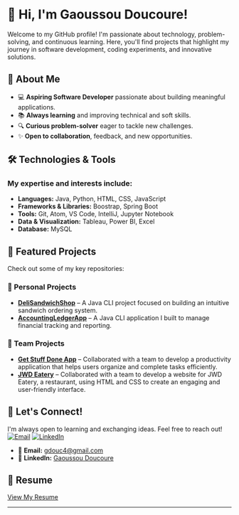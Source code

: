 # 👋 Hi, I'm Gaoussou Doucoure!  
Welcome to my GitHub profile! I'm passionate about technology, problem-solving, and continuous learning. Here, you'll find projects that highlight my journey in software development, coding experiments, and innovative solutions.

## 🚀 About Me  
- 💻 **Aspiring Software Developer** passionate about building meaningful applications.  
- 📚 **Always learning** and improving technical and soft skills.  
- 🔍 **Curious problem-solver** eager to tackle new challenges.  
- ✨ **Open to collaboration**, feedback, and new opportunities.  

## 🛠 Technologies & Tools  
### My expertise and interests include:  
- **Languages:** Java, Python, HTML, CSS, JavaScript  
- **Frameworks & Libraries:** Boostrap, Spring Boot
- **Tools:** Git, Atom, VS Code, IntelliJ, Jupyter Notebook
- **Data & Visualization:** Tableau, Power BI, Excel
- **Database:** MySQL  

## 📌 Featured Projects  
Check out some of my key repositories:  

### 🔹 Personal Projects  
- **[DeliSandwichShop](https://github.com/GaoussouDoucoure/DeliSandwichApp)** – A Java CLI project focused on building an intuitive sandwich ordering system.
- **[AccountingLedgerApp](https://github.com/GaoussouDoucoure/AccountingLedgerApp)** – A Java CLI application I built to manage financial tracking and reporting.

### 🔹 Team Projects  
- **[Get Stuff Done App](https://github.com/GaoussouDoucoure/get-stuff-done-app)** – Collaborated with a team to develop a productivity application that helps users organize and complete tasks efficiently.
- **[JWD Eatery](https://github.com/GaoussouDoucoure/JWD-Eatery)** – Collaborated with a team to develop a website for JWD Eatery, a restaurant, using HTML and CSS to create an engaging and user-friendly interface.

## 💬 Let's Connect!  
I'm always open to learning and exchanging ideas. Feel free to reach out! 
[![Email](https://img.shields.io/badge/EMAIL-blue?style=flat-square&logo=gmail)](mailto:gdouc4@gmail.com)
[![LinkedIn](https://img.shields.io/badge/LINKEDIN-blue?style=flat-square&logo=linkedin)](https://www.linkedin.com/in/gaoussou-doucoure/)

- 📧 **Email:** [gdouc4@gmail.com](mailto:gdouc4@gmail.com)  
- 💼 **LinkedIn:** [Gaoussou Doucoure](https://www.linkedin.com/in/gaoussou-doucoure/)  

## 📄 Resume
[View My Resume](https://drive.google.com/file/d/1yf26G221ntMlbqsGVaS8QcRKhKhuhyTN/view?usp=sharing)

---
